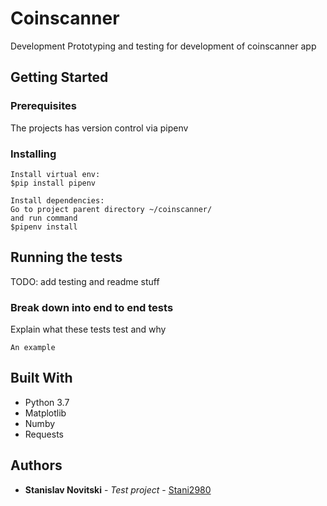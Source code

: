 # Coinscanner

Development Prototyping and testing for development of coinscanner app

## Getting Started



### Prerequisites

The projects has version control via pipenv


### Installing


```
Install virtual env:
$pip install pipenv

Install dependencies:
Go to project parent directory ~/coinscanner/
and run command
$pipenv install
```

## Running the tests

TODO: add testing and readme stuff

### Break down into end to end tests

Explain what these tests test and why

```
An example
```

## Built With

* Python 3.7
* Matplotlib
* Numby
* Requests


## Authors

* **Stanislav Novitski** - *Test project* - [Stani2980](https://github.com/Stani2980)
